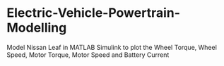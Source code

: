 # Electric-Vehicle-Powertrain-Modelling
Model Nissan Leaf in MATLAB Simulink to plot the Wheel Torque, Wheel Speed, Motor Torque, Motor Speed and Battery Current 
